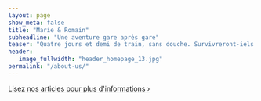 ```yaml
---
layout: page
show_meta: false
title: "Marie & Romain"
subheadline: "Une aventure gare après gare"
teaser: "Quatre jours et demi de train, sans douche. Survivreront-iels ?"
header:
   image_fullwidth: "header_homepage_13.jpg"
permalink: "/about-us/"
---
```


<a class="radius button small" href="{{ site.url }}{{ site.baseurl }}/blog/">Lisez nos articles pour plus d'informations ›</a>
